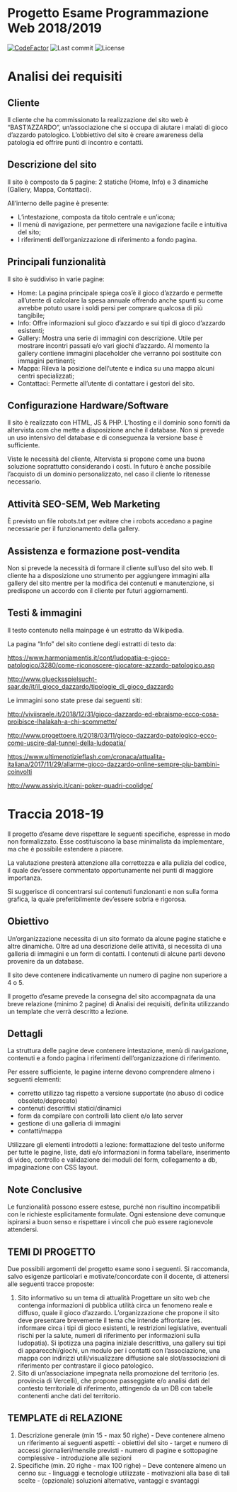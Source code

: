 # Progetto Esame Programmazione Web 2018/2019

[![CodeFactor](https://www.codefactor.io/repository/github/ilgianfri/upo-programmazioneweb/badge)](https://www.codefactor.io/repository/github/ilgianfri/upo-programmazioneweb)
![Last commit](https://img.shields.io/github/last-commit/ilGianfri/upo-programmazioneweb.svg?style=popout-square)
![License](https://img.shields.io/github/license/ilGianfri/upo-programmazioneweb.svg?style=popout-square) 

# Analisi dei requisiti

## Cliente
Il cliente che ha commissionato la realizzazione del sito web è “BAST’AZZARDO”, un’associazione che si occupa di aiutare i malati di gioco d’azzardo patologico. L’obbiettivo del sito è creare awareness della patologia ed offrire punti di incontro e contatti.

## Descrizione del sito
Il sito è composto da 5 pagine: 2 statiche (Home, Info) e 3 dinamiche (Gallery, Mappa, Contattaci).

All’interno delle pagine è presente: 
-	L’intestazione, composta da titolo centrale e un’icona;
-	Il menù di navigazione, per permettere una navigazione facile e intuitiva del sito;
-	I riferimenti dell’organizzazione di riferimento a fondo pagina.

## Principali funzionalità
Il sito è suddiviso in varie pagine:

-	Home: La pagina principale spiega cos’è il gioco d’azzardo e permette all’utente di calcolare la spesa annuale offrendo anche spunti su come avrebbe potuto usare i soldi persi per comprare qualcosa di più tangibile;
-	Info: Offre informazioni sul gioco d’azzardo e sui tipi di gioco d’azzardo esistenti;
-	Gallery: Mostra una serie di immagini con descrizione. Utile per mostrare incontri passati e/o vari giochi d’azzardo. Al momento la gallery contiene immagini placeholder che verranno poi sostituite con immagini pertinenti;
-	Mappa: Rileva la posizione dell’utente e indica su una mappa alcuni centri specializzati;
-	Contattaci: Permette all’utente di contattare i gestori del sito.

## Configurazione Hardware/Software
Il sito è realizzato con HTML, JS & PHP. L’hosting e il dominio sono forniti da altervista.com che mette a disposizione anche il database. Non si prevede un uso intensivo del database e di conseguenza la versione base è sufficiente.

Viste le necessità del cliente, Altervista si propone come una buona soluzione soprattutto considerando i costi. In futuro è anche possibile l’acquisto di un dominio personalizzato, nel caso il cliente lo ritenesse necessario.

## Attività SEO-SEM, Web Marketing
È previsto un file robots.txt per evitare che i robots accedano a pagine necessarie per il funzionamento della gallery.

## Assistenza e formazione post-vendita
Non si prevede la necessità di formare il cliente sull’uso del sito web. Il cliente ha a disposizione uno strumento per aggiungere immagini alla gallery del sito mentre per la modifica dei contenuti e manutenzione, si predispone un accordo con il cliente per futuri aggiornamenti.

## Testi & immagini
Il testo contenuto nella mainpage è un estratto da Wikipedia. 

La pagina “Info” del sito contiene degli estratti di testo da:

https://www.harmoniamentis.it/cont/ludopatia-e-gioco-patologico/3280/come-riconoscere-giocatore-azzardo-patologico.asp

http://www.gluecksspielsucht-saar.de/it/il_gioco_dazzardo/tipologie_di_gioco_dazzardo 

Le immagini sono state prese dai seguenti siti:

http://viviisraele.it/2018/12/31/gioco-dazzardo-ed-ebraismo-ecco-cosa-proibisce-lhalakah-a-chi-scommette/

http://www.progettoere.it/2018/03/11/gioco-dazzardo-patologico-ecco-come-uscire-dal-tunnel-della-ludopatia/

https://www.ultimenotizieflash.com/cronaca/attualita-italiana/2017/11/29/allarme-gioco-dazzardo-online-sempre-piu-bambini-coinvolti

http://www.assivip.it/cani-poker-quadri-coolidge/

# Traccia 2018-19
Il progetto d’esame deve rispettare le seguenti specifiche, espresse in modo non formalizzato. Esse costituiscono la base minimalista da implementare, ma che è possibile estendere a piacere.

La valutazione presterà attenzione alla correttezza e alla pulizia del codice, il quale dev’essere commentato opportunamente nei punti di maggiore importanza.

Si suggerisce di concentrarsi sui contenuti funzionanti e non sulla forma grafica, la quale preferibilmente dev’essere sobria e rigorosa.

## Obiettivo
Un’organizzazione necessita di un sito formato da alcune pagine statiche e altre dinamiche. Oltre ad una descrizione delle attività, si necessita di una galleria di immagini e un form di contatti. I contenuti di alcune parti devono provenire da un database.

Il sito deve contenere indicativamente un numero di pagine non superiore a 4 o 5.

Il progetto d’esame prevede la consegna del sito accompagnata da una breve relazione (minimo 2 pagine) di Analisi dei requisiti, definita utilizzando un template che verrà descritto a lezione.

## Dettagli
La struttura delle pagine deve contenere intestazione, menù di navigazione, contenuti e a fondo pagina i riferimenti dell’organizzazione di riferimento.

Per essere sufficiente, le pagine interne devono comprendere almeno i seguenti elementi: 
- corretto utilizzo tag rispetto a versione supportate (no abuso di codice obsoleto/deprecato) 
- contenuti descrittivi statici/dinamici 
- form da compilare con controlli lato client e/o lato server 
- gestione di una galleria di immagini 
- contatti/mappa

Utilizzare gli elementi introdotti a lezione: formattazione del testo uniforme per tutte le pagine, liste, dati e/o informazioni in forma tabellare,  inserimento di video,  controllo e validazione dei moduli del form, collegamento a db, impaginazione con CSS layout.

## Note Conclusive
Le funzionalità possono essere estese, purché non risultino incompatibili con le richieste esplicitamente formulate. Ogni estensione deve comunque ispirarsi a buon senso e rispettare i vincoli che può essere ragionevole attendersi. 

## TEMI DI PROGETTO
Due possibili argomenti del progetto esame sono i seguenti. Si raccomanda, salvo esigenze particolari e motivate/concordate con il docente, di attenersi alle seguenti tracce proposte:
1. Sito informativo su un tema di attualità
Progettare un sito web che contenga informazioni di pubblica utilità circa un fenomeno reale e diffuso, quale il gioco d’azzardo. L’organizzazione che propone il sito deve presentare brevemente il tema che intende affrontare (es. informare circa i tipi di gioco esistenti, le restrizioni legislative, eventuali rischi per la salute, numeri di riferimento per informazioni sulla ludopatia).
Si ipotizza una pagina iniziale descrittiva, una gallery sui tipi di apparecchi/giochi, un modulo per i contatti con l’associazione, una mappa con indirizzi utili/visualizzare diffusione sale slot/associazioni di riferimento per contrastare il gioco patologico.
2. Sito di un’associazione impegnata nella promozione del territorio (es. provincia di Vercelli), che propone passeggiate e/o analisi dati del contesto territoriale di riferimento, attingendo da un DB con tabelle contenenti anche dati del territorio. 
## TEMPLATE di RELAZIONE 
1. Descrizione generale (min 15 - max 50 righe) - Deve contenere almeno un riferimento ai seguenti aspetti: - obiettivi del sito - target e numero di accessi giornalieri/mensile previsti - numero di pagine e sottopagine complessive - introduzione alle sezioni 
2. Specifiche (min. 20 righe - max 100 righe) – Deve contenere almeno un cenno su: - linguaggi e tecnologie utilizzate - motivazioni alla base di tali scelte - (opzionale) soluzioni alternative, vantaggi e svantaggi
